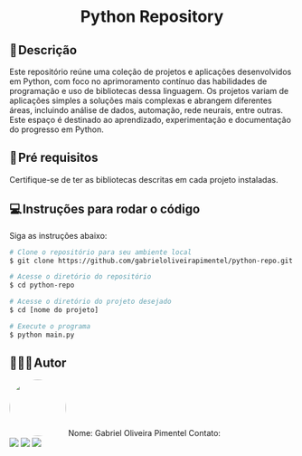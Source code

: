 <h1 align="center"> 
	Python Repository
</h1>

## 📃 Descrição
Este repositório reúne uma coleção de projetos e aplicações desenvolvidos em Python, com foco no aprimoramento contínuo das habilidades de programação e uso de bibliotecas dessa linguagem. Os projetos variam de aplicações simples a soluções mais complexas e abrangem diferentes áreas, incluindo análise de dados, automação, rede neurais, entre outras. Este espaço é destinado ao aprendizado, experimentação e documentação do progresso em Python.

## 🔧 Pré requisitos
Certifique-se de ter as bibliotecas descritas em cada projeto instaladas.

## 💻 Instruções para rodar o código
Siga as instruções abaixo:

  ```bash
  # Clone o repositório para seu ambiente local
  $ git clone https://github.com/gabrieloliveirapimentel/python-repo.git
  
  # Acesse o diretório do repositório
  $ cd python-repo

  # Acesse o diretório do projeto desejado
  $ cd [nome do projeto]

  # Execute o programa
  $ python main.py
  ```

## 👨🏻‍💻 Autor
<img style="border-radius: 50%;" src="https://avatars.githubusercontent.com/u/63811493?v=4" width="100px;" alt=""/>
Nome: Gabriel Oliveira Pimentel
Contato:

<div> 
  <a href = "mailto:gabrieloliveirapimentel@hotmail.com"><img src="https://img.shields.io/badge/outlook-%230077B5?style=for-the-badge&logo=microsoftoutlook&logoColor=gabrieloliveirapimentel" target="_blank"></a>
    <a href = "mailto:pimentelgabriel.contato@gmail.com"><img src="https://img.shields.io/badge/-Gmail-%23333?style=for-the-badge&logo=gmail&logoColor=red" target="_blank"></a>
  <a href="https://www.linkedin.com/in/gabriel-oliveira-pimentel/" target="_blank"><img src="https://img.shields.io/badge/-LinkedIn-%230077B5?style=for-the-badge&logo=linkedin&logoColor=gabrieloliveirapimentel" target="_blank"></a>  
</div>
